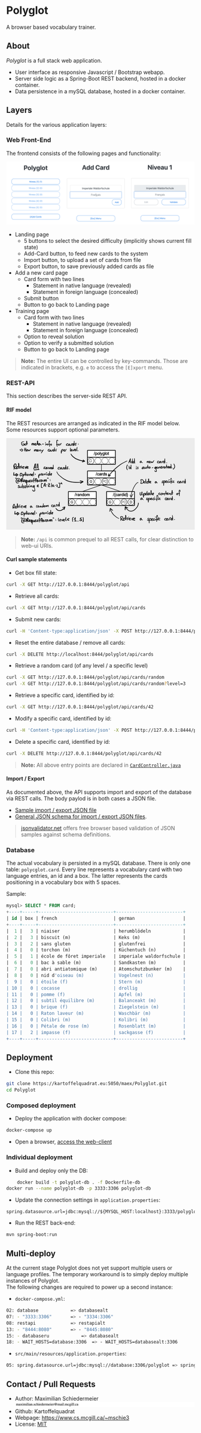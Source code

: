 # Polyglot

A browser based vocabulary trainer.

## About

*Polyglot* is a full stack web application.

 * User interface as responsive Javascript / Bootstrap webapp.
 * Server side logic as a Spring-Boot REST backend, hosted in a docker container.
 * Data persistence in a mySQL database, hosted in a docker container.

## Layers

Details for the various application layers:

### Web Front-End

The frontend consists of the following pages and functionality:

![ui](documentation/ui.png)

 * Landing page
   * 5 buttons to select the desired difficulty (implicitly shows current fill state)
   * Add-Card button, to feed new cards to the system
   * Import button, to upload a set of cards from file
   * Export button, to save previously added cards as file
 * Add a new card page
   * Card form with two lines
     * Statement in native language (revealed)
     * Statement in foreign language (concealed)
   * Submit button
   * Button to go back to Landing page
 * Training page
   * Card form with two lines
     * Statement in native language (revealed)
     * Statement in foreign language (concealed)
   * Option to reveal solution
   * Option to verify a submitted solution
   * Button to go back to Landing page

 > **Note:** The entire UI can be controlled by key-commands. Those are indicated in brackets, e.g. ```e``` to access the ```[E]xport``` menu.

### REST-API

This section describes the server-side REST API.

#### RIF model

The REST resources are arranged as indicated in the RIF model below. Some resources support optional parameters.

![rif](documentation/polyglot-rif.png)

 > **Note:** ```/api``` is common prequel to all REST calls, for clear distinction to web-ui URIs.

#### Curl sample statements

 * Get box fill state:  
```bash
curl -X GET http://127.0.0.1:8444/polyglot/api
```
 * Retrieve all cards:  
```bash
curl -X GET http://127.0.0.1:8444/polyglot/api/cards
```
 * Submit new cards:  
```bash
curl -H 'Content-type:application/json' -X POST http://127.0.0.1:8444/polyglot/api/cards --data '[{"french":"grenouille (f)","german":"Frosch (m)"}, {"french":"voiture (f)","german":"Auto (n)"}]'
```
 * Reset the entire database / remove all cards:  
```bash
curl -X DELETE http://localhost:8444/polyglot/api/cards
```
 * Retrieve a random card (of any level / a specific level)
```bash
curl -X GET http://127.0.0.1:8444/polyglot/api/cards/random
curl -X GET http://127.0.0.1:8444/polyglot/api/cards/random?level=3
```

 * Retrieve a specific card, identified by id:  
```bash
curl -X GET http://127.0.0.1:8444/polyglot/api/cards/42
```
 * Modify a specific card, identified by id:  
```bash
curl -H 'Content-type:application/json' -X POST http://127.0.0.1:8444/polyglot/api/cards/3 --data '{"id":3,"french":"amour (f)","german":"Liebe (f)","box":3}'
```
 * Delete a specific card, identified by id:  
```bash
curl -X DELETE http://127.0.0.1:8444/polyglot/api/cards/42
```

 > **Note:** All above entry points are declared in [```CardController.java```](src/main/java/eu/kartoffelquadrat/polyglot/CardController.java)


#### Import / Export

As documented above, the API supports import and export of the database via REST calls. The body paylod is in both cases a JSON file.

 * [Sample import / export JSON file](documentation/ie-sample.json)
 * [General JSON schema for import / export JSON files](documentation/ie-schema.json).

 > [jsonvalidator.net](https://www.jsonschemavalidator.net/) offers free browser based validation of JSON samples against schema definitions.

### Database

The actual vocabulary is persisted in a mySQL database. There is only one table: ```polycglot.card```. Every line represents a vocabulary card with two language entries, an id and a box. The latter represents the cards positioning in a vocabulary box with 5 spaces.

Sample:  
```SQL
mysql> SELECT * FROM card;
+----+-----+----------------------------+-------------------------+
| id | box | french                     | german                  |
+----+-----+----------------------------+-------------------------+
|  1 |   3 | niaiser                    | herumblödeln            |
|  2 |   3 | biscuit (m)                | Keks (m)                |
|  3 |   2 | sans gluten                | glutenfrei              |
|  4 |   0 | torchon (m)                | Küchentuch (n)          |
|  5 |   1 | école de fôret imperiale   | imperiale waldorfschule |
|  6 |   0 | bac à sable (m)            | Sandkasten (m)          |
|  7 |   0 | abri antiatomique (m)      | Atomschutzbunker (m)    |
|  8 |   0 | nid d'oiseau (m)           | Vogelnest (n)           |
|  9 |   0 | étoile (f)                 | Stern (m)               |
| 10 |   0 | cocasse                    | drollig                 |
| 11 |   0 | pomme (f)                  | Apfel (m)               |
| 12 |   0 | subtil équilibre (m)       | Balanceakt (m)          |
| 13 |   0 | brique (f)                 | Ziegelstein (m)         |
| 14 |   0 | Raton laveur (m)           | Waschbär (m)            |
| 15 |   0 | Colibri (m)                | Kolibri (m)             |
| 16 |   0 | Pétale de rose (m)         | Rosenblatt (m)          |
| 17 |   2 | impasse (f)                | sackgasse (f)           |
+----+-----+----------------------------+-------------------------+
```
## Deployment

 * Clone this repo:  
```bash
git clone https://kartoffelquadrat.eu:5050/maex/Polyglot.git
cd Polyglot
```

### Composed deployment

 * Deploy the application with docker compose:  
```bash
docker-compose up
```

 * Open a browser, [access the web-client](http://localhost:8444/polyglot)

### Individual deployment

 * Build and deploy only the DB:  
```bash
	docker build -t polyglot-db . -f Dockerfile-db
docker run --name polyglot-db -p 3333:3306 polyglot-db
```

 * Update the connection settings in ```application.properties```:  
```properties
spring.datasource.url=jdbc:mysql://${MYSQL_HOST:localhost}:3333/polyglot
```

 * Run the REST back-end:  
```bash
mvn spring-boot:run
```

## Multi-deploy

At the current stage Polyglot does not yet support multiple users or language profiles. The temporary workaround is to simply deploy multiple instances of Polyglot.  
The following changes are required to power up a second instance:

 * ```docker-compose.yml```:  
```bash
02: database      		=> databasealt
07: - "3333:3306"		=> - "3334:3306"
08: restapi       		=> restapialt
13: - "8444:8080" 		=> - "8445:8080"
15: - databaseru  	       	=> databasealt
18: - WAIT_HOSTS=database:3306 	=> - WAIT_HOSTS=databasealt:3306
```

 * ```src/main/resources/application.properties```:  
```bash
05: spring.datasource.url=jdbc:mysql://database:3306/polyglot => spring.datasource.url=jdbc:mysql://databasealt:3306/polyglot
```

## Contact / Pull Requests

 * Author: Maximilian Schiedermeier ![email](documentation/email.png)
 * Github: Kartoffelquadrat
 * Webpage: https://www.cs.mcgill.ca/~mschie3
 * License: [MIT](https://opensource.org/licenses/MIT)
